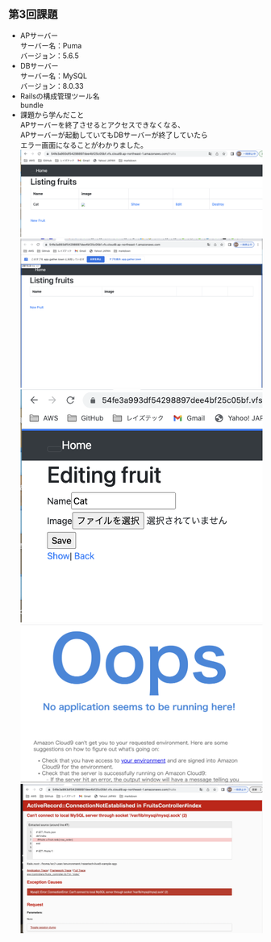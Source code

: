 ## 第3回課題
* APサーバー<br>
サーバー名：Puma<br> 
バージョン：5.6.5<br>
* DBサーバー<br>
サーバー名：MySQL<br> 
バージョン：8.0.33<br> 
* Railsの構成管理ツール名<br> 
bundle<br>
* 課題から学んだこと<br> 
APサーバーを終了させるとアクセスできなくなる、<br>
APサーバーが起動していてもDBサーバーが終了していたら<br>
エラー画面になることがわかりました。<br>
![lecture03.1](image/lecture03.1.png)<br>
![lecture03.2](image/lecture03.2.png)<br>
![lecture03.3](image/lecture03.3.png)<br>
![lecture03.4](image/lecture03.4.png)<br>
![lecture03.5](image/lecture03.5.png)<br>
